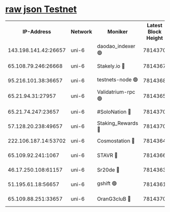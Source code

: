 [raw json Testnet](https://rpc-check.junot.stavr.tech/junot/rpc-junot-result.json)
=


<table><tr><th>IP-Address</th><th>Network</th><th>Moniker</th><th>Latest Block Height</th><th>Earliest Block Height</th><th>Catching Up</th><th>Tx Index</th><th>Voting Power</th><th>Scan Time</th></tr><tr><td>143.198.141.42:26657</td><td>uni-6</td><td>daodao_indexer 🟢</td><td>7814370</td><td>1</td><td>False</td><td>off</td><td>0</td><td>2024-02-08T23:17:19.682717911UTC</td></tr><tr><td>65.108.79.246:26668</td><td>uni-6</td><td>Stakely.io 🔴</td><td>7814367</td><td>1570872</td><td>False</td><td>on</td><td>1766821</td><td>2024-02-08T23:17:09.855933340UTC</td></tr><tr><td>95.216.101.38:36657</td><td>uni-6</td><td>testnets-node 🟢</td><td>7814368</td><td>1615130</td><td>False</td><td>on</td><td>0</td><td>2024-02-08T23:17:12.300623935UTC</td></tr><tr><td>65.21.94.31:27957</td><td>uni-6</td><td>Validatrium-rpc 🟢</td><td>7814365</td><td>2943363</td><td>False</td><td>on</td><td>0</td><td>2024-02-08T23:17:05.081097609UTC</td></tr><tr><td>65.21.74.247:23657</td><td>uni-6</td><td>#SoloNation 🔴</td><td>7814370</td><td>5208001</td><td>False</td><td>on</td><td>112</td><td>2024-02-08T23:17:18.788225083UTC</td></tr><tr><td>57.128.20.238:49657</td><td>uni-6</td><td>Staking_Rewards 🔴</td><td>7814370</td><td>6514618</td><td>False</td><td>on</td><td>1008</td><td>2024-02-08T23:17:19.974906977UTC</td></tr><tr><td>222.106.187.14:53702</td><td>uni-6</td><td>Cosmostation 🔴</td><td>7814364</td><td>7473037</td><td>False</td><td>on</td><td>109003</td><td>2024-02-08T23:17:02.544357522UTC</td></tr><tr><td>65.109.92.241:1067</td><td>uni-6</td><td>STAVR 🔴</td><td>7814366</td><td>7502372</td><td>False</td><td>on</td><td>6054</td><td>2024-02-08T23:17:09.519923159UTC</td></tr><tr><td>46.17.250.108:61157</td><td>uni-6</td><td>Sr20de 🔴</td><td>7814363</td><td>7533733</td><td>False</td><td>on</td><td>37</td><td>2024-02-08T23:16:57.073981929UTC</td></tr><tr><td>51.195.61.18:56657</td><td>uni-6</td><td>gshift 🟢</td><td>7814361</td><td>7691417</td><td>False</td><td>on</td><td>0</td><td>2024-02-08T23:16:50.425267233UTC</td></tr><tr><td>65.109.88.251:33657</td><td>uni-6</td><td>OranG3cluB 🔴</td><td>7814370</td><td>7784738</td><td>False</td><td>on</td><td>11</td><td>2024-02-08T23:17:24.380410420UTC</td></tr></table>